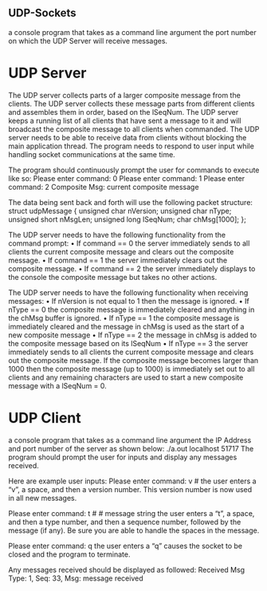 ## UDP-Sockets

a console program that takes as a command line argument the port number on which the UDP Server will receive messages.

# UDP Server 
The UDP server collects parts of a larger composite message from the clients. The UDP server collects these message parts from different clients and assembles them in order, based on the lSeqNum. The UDP server keeps a running list of all clients that have sent a message to it and will broadcast the composite message to all clients when commanded. The UDP server needs to be able to receive data from clients without blocking the main application thread. The program needs to respond to user input while handling socket communications at the same time.

The program should continuously prompt the user for commands to execute like so:
Please enter command: 0
Please enter command: 1
Please enter command: 2
Composite Msg: current composite message

The data being sent back and forth will use the following packet structure:
struct udpMessage
{
unsigned char nVersion;
unsigned char nType;
unsigned short nMsgLen;
unsigned long lSeqNum;
char chMsg[1000];
};

The UDP server needs to have the following functionality from the command prompt:
• If command == 0 the server immediately sends to all clients the current composite message and clears out the composite message.
• If command == 1 the server immediately clears out the composite message.
• If command == 2 the server immediately displays to the console the composite message but takes no other actions.

The UDP server needs to have the following functionality when receiving messages:
• If nVersion is not equal to 1 then the message is ignored.
• If nType == 0 the composite message is immediately cleared and anything in the chMsg buffer is ignored.
• If nType == 1 the composite message is immediately cleared and the message in chMsg is used as the start of a new composite message
• If nType == 2 the message in chMsg is added to the composite message based on its lSeqNum
• If nType == 3 the server immediately sends to all clients the current composite message and clears out the composite message.
If the composite message becomes larger than 1000 then the composite message (up to 1000) is immediately set out to all clients and any remaining characters are used to start a new composite message with a lSeqNum = 0.

# UDP Client
a console program that takes as a command line argument the IP Address and port number of the server as shown below:
./a.out localhost 51717
The program should prompt the user for inputs and display any messages received.

Here are example user inputs:
Please enter command: v # 
the user enters a “v”, a space, and then a version number. This version number is now used in all new messages.

Please enter command: t # # message string 
the user enters a “t”, a space, and then a type number, and then a sequence number, followed by the message (if any). Be sure you are able to handle the spaces in the message.

Please enter command: q 
the user enters a “q” causes the socket to be closed and the program to terminate.

Any messages received should be displayed as followed:
Received Msg Type: 1, Seq: 33, Msg: message received
